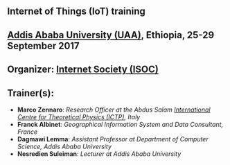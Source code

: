 ## Internet of Things (IoT) training
## [Addis Ababa University (UAA)](http://www.aau.edu.et), Ethiopia, 25-29 September 2017


## **Organizer**: [Internet Society (ISOC)](https://www.internetsociety.org)

## **Trainer(s)**:
* **Marco Zennaro**: *Research Officer at the Abdus Salam [International Centre for Theoretical Physics (ICTP)](https://www.ictp.it), Italy*
* **Franck Albinet**: *Geographical Information System and Data Consultant, France*
* **Dagmawi Lemma**: *Assistant Professor at Department of Computer Science, Addis Ababa University*
* **Nesredien Suleiman**: *Lecturer at Addis Ababa University*


